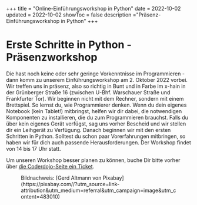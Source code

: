 +++
title = "Online-Einführungsworkshop in Python"
date = 2022-10-02
updated = 2022-10-02
showToc = false
description ="Präsenz-Einführungsworkshop in Python"
+++

<script lang="ts">
    import Figure from '$lib/components/Figure.svelte';
    import Figure from "$lib/components/Figure.svelte";
</script>

# Erste Schritte in Python - Präsenzworkshop

Die hast noch keine oder sehr geringe Vorkenntnisse im Programmieren - dann komm zu unserem Einführungsworkshop am 2. Oktober 2022 vorbei. Wir treffen uns in präsenz, also so richtig in Bunt und in Farbe im x-hain in der Grünberger Straße 16 (zwischen U-Bhf. Warschauer Straße und Frankfurter Tor). Wir beginnen nicht mit dem Rechner, sondern mit einem Brettspiel. So lernst du, wie Programmierer denken. Wenn du dein eigenes Notebook (kein Tablet!) mitbringst, helfen wir dir dabei, die notwendigen Komponenten zu installieren, die du zum Programmieren brauchst. Falls du über kein eigenes Gerät verfügst, sag uns vorher Bescheid und wir stellen dir ein Leihgerät zu Verfügung. Danach beginnen wir mit den ersten Schritten in Python. Solltest du schon paar Vorerfahrungen mitbringen, so haben wir für dich auch passende Herausforderungen. Der Workshop findet von 14 bis 17 Uhr statt.

Um unseren Workshop besser planen zu können, buche Dir bitte vorher über [die Coderdojo-Seite ein Ticket](https://zen.coderdojo.com/dojos/de/berlin/berlin-mitte-xhain).

<Figure src="/images/python-snake.jpg" alt="Python-Schlange" />
Bildnachweis: [Gerd Altmann von Pixabay](https://pixabay.com//?utm_source=link-attribution&amp;utm_medium=referral&amp;utm_campaign=image&amp;utm_content=483010)
